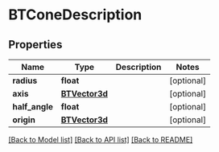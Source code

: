 # BTConeDescription

## Properties
Name | Type | Description | Notes
------------ | ------------- | ------------- | -------------
**radius** | **float** |  | [optional] 
**axis** | [**BTVector3d**](BTVector3d.md) |  | [optional] 
**half_angle** | **float** |  | [optional] 
**origin** | [**BTVector3d**](BTVector3d.md) |  | [optional] 

[[Back to Model list]](../README.md#documentation-for-models) [[Back to API list]](../README.md#documentation-for-api-endpoints) [[Back to README]](../README.md)


